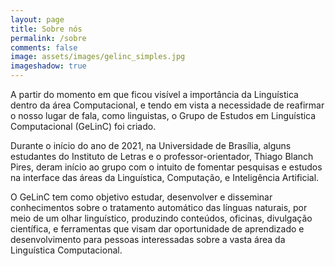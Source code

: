 ```yaml
---
layout: page
title: Sobre nós 
permalink: /sobre
comments: false
image: assets/images/gelinc_simples.jpg
imageshadow: true
---
```


  A partir do momento em que ficou visível a importância da Linguística dentro da área Computacional, e tendo em vista a necessidade de reafirmar o nosso lugar de fala, como linguistas, o Grupo de Estudos em Linguística Computacional (GeLinC) foi criado. 

  Durante o início do ano de 2021, na Universidade de Brasília, alguns estudantes do Instituto de Letras e o professor-orientador, Thiago Blanch Pires, deram início ao grupo com o intuito de fomentar pesquisas e estudos na interface das áreas da Linguística, Computação, e Inteligência Artificial.

  O GeLinC tem como objetivo estudar, desenvolver e disseminar conhecimentos sobre o tratamento automático das línguas naturais, por meio de um olhar linguístico, produzindo conteúdos, oficinas, divulgação científica, e ferramentas que visam dar oportunidade de aprendizado e desenvolvimento para pessoas interessadas sobre a vasta área da Linguística Computacional.
